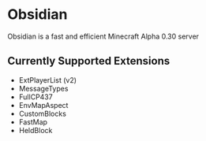 # Obsidian

Obsidian is a fast and efficient Minecraft Alpha 0.30 server

## Currently Supported Extensions

- ExtPlayerList (v2)
- MessageTypes
- FullCP437
- EnvMapAspect
- CustomBlocks
- FastMap
- HeldBlock
